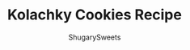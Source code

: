 ---
layout: ../../layouts/MarkdownPostLayout.astro
title: Kolachky Cookies Recipe
author: ShugarySweets
pubDate: 2018-11-26
description: "Cream Cheese based cookie topped with sweet preserves makes these Kolachky cookies irresistible!"
image_url: https://www.shugarysweets.com/wp-content/uploads/2015/12/kolachky-cookies-2.jpg
tags: ["Cookies","Polish"]
calories: 131
protein: 1
carbohydrates: 20
fats: 5
fiber: 0
ingredients: ["1 cup unsalted butter, softened","1 package (8 oz) cream cheese, softened","1/4 cup granulated sugar","2 tsp baking powder","2 1/2 cups all-purpose flour","1 1/2 cups preserves (I like to use a combination of apricot and strawberry)","3/4 cup powdered sugar"]
serves: 36
time: "48 minutes"
prepTime: "30 minutes"
instructions: ["Preheat oven to 350 degrees. Line baking sheets with parchment paper. Set aside.","In a large mixing bowl combine butter, cream cheese, and granulated sugar. Beat until creamy, about 2-3 minutes. Add baking powder and flour. Beat until a soft dough forms.","Drop dough onto a lightly floured surface and roll to about 1/2 cm thickness. Cut with a 2 1/2 inch circle cookie cutter (or biscuit cutter) and place on baking sheet. Spread about 1 Tbsp preserves into the center of cookie.","Bake for 15-18 minutes, until set (before it begins to brown). Cool completely on wire rack.","When cool, sprinkle generously with powdered sugar. Store in airtight container in refrigerator for one week. You may need to add powdered sugar before serving."]
nutrition: ["131 calories","20 grams carbohydrates","14 milligrams cholesterol","5 grams fat","0 grams fiber","1 grams protein","3 grams saturated fat","37 milligrams sodium","10 grams sugar","0 grams trans fat","2 grams unsaturated fat"]
---